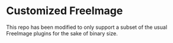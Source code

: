 # Customized FreeImage

This repo has been modified to only support a subset of the usual FreeImage
plugins for the sake of binary size.
